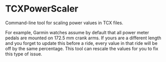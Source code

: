 # TCXPowerScaler

Command-line tool for scaling power values in TCX files.

For example, Garmin watches assume by default that all power meter pedals are mounted on 172.5 mm crank arms.  If yours are a different length and you forget to update this before a ride, every value in that ride will be off by the same percentage.  This tool can rescale the values for you to fix this type of issue.
